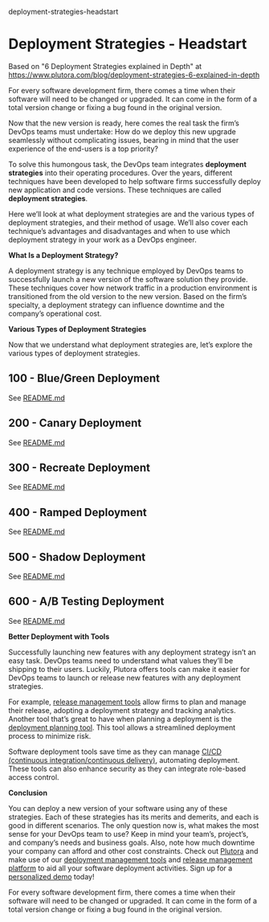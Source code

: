 deployment-strategies-headstart
# Deployment Strategies - Headstart

Based on "6 Deployment Strategies explained in Depth" at https://www.plutora.com/blog/deployment-strategies-6-explained-in-depth

For every software development firm, there comes a time when their software will need to be changed or upgraded. It can come in the form of a total version change or fixing a bug found in the original version.

Now that the new version is ready, here comes the real task the firm’s DevOps teams must undertake: How do we deploy this new upgrade seamlessly without complicating issues, bearing in mind that the user experience of the end-users is a top priority?

To solve this humongous task, the DevOps team integrates **deployment strategies** into their operating procedures. Over the years, different techniques have been developed to help software firms successfully deploy new application and code versions. These techniques are called **deployment strategies**.

Here we’ll look at what deployment strategies are and the various types of deployment strategies, and their method of usage. We’ll also cover each technique’s advantages and disadvantages and when to use which deployment strategy in your work as a DevOps engineer.

**What Is a Deployment Strategy?**

A deployment strategy is any technique employed by DevOps teams to successfully launch a new version of the software solution they provide. These techniques cover how network traffic in a production environment is transitioned from the old version to the new version. Based on the firm’s specialty, a deployment strategy can influence downtime and the company’s operational cost.

**Various Types of Deployment Strategies**

Now that we understand what deployment strategies are, let’s explore the various types of deployment strategies.

## 100 - Blue/Green Deployment

See [README.md](./100/README.md)

## 200 - Canary Deployment

See [README.md](./200/README.md)

## 300 - Recreate Deployment

See [README.md](./300/README.md)

## 400 - Ramped Deployment

See [README.md](./400/README.md)

## 500 - Shadow Deployment

See [README.md](./500/README.md)

## 600 - A/B Testing Deployment

See [README.md](./600/README.md)

**Better Deployment with Tools**

Successfully launching new features with any deployment strategy isn’t an easy task. DevOps teams need to understand what values they’ll be shipping to their users. Luckily, Plutora offers tools can make it easier for DevOps teams to launch or release new features with any deployment strategies.

For example, [release management tools](https://www.plutora.com/platform/release-management) allow firms to plan and manage their release, adopting a deployment strategy and tracking analytics. Another tool that’s great to have when planning a deployment is the [deployment planning tool](https://www.plutora.com/platform/deployment-planning). This tool allows a streamlined deployment process to minimize risk.

Software deployment tools save time as they can manage [CI/CD (continuous integration/continuous delivery)](https://www.plutora.com/blog/understanding-ci-cd-pipeline), automating deployment. These tools can also enhance security as they can integrate role-based access control.

**Conclusion**

You can deploy a new version of your software using any of these strategies. Each of these strategies has its merits and demerits, and each is good in different scenarios. The only question now is, what makes the most sense for your DevOps team to use? Keep in mind your team’s, project’s, and company’s needs and business goals. Also, note how much downtime your company can afford and other cost constraints. Check out [Plutora](https://www.plutora.com/) and make use of our [deployment management tools](https://www.plutora.com/platform/deployment-planning) and [release management platform](https://www.plutora.com/platform/release-management) to aid all your software deployment activities. Sign up for a [personalized demo](https://www.plutora.com/evaluate-now?ref=nav-bar) today!

For every software development firm, there comes a time when their software will need to be changed or upgraded. It can come in the form of a total version change or fixing a bug found in the original version.
